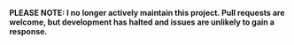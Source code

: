 **PLEASE NOTE: I no longer actively maintain this project. Pull requests are welcome, but development has halted and issues are unlikely to gain a response.**
